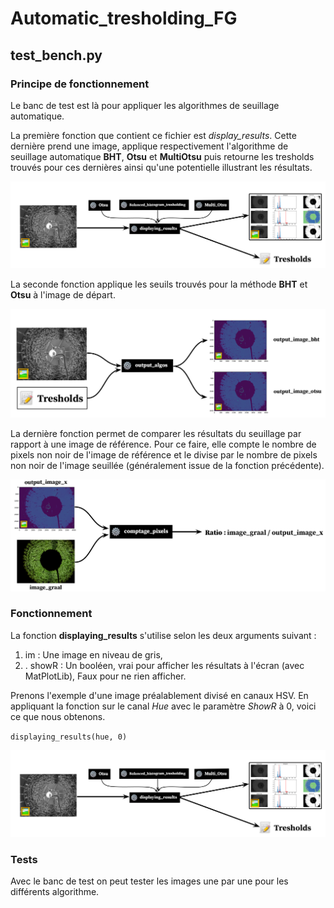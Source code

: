 # Automatic_tresholding_FG

## test_bench.py

### Principe de fonctionnement

Le banc de test est là pour appliquer les algorithmes de seuillage automatique.

La première fonction que contient ce fichier est _display_results_. Cette dernière prend une image, applique respectivement l'algorithme de seuillage automatique **BHT**, **Otsu** et **MultiOtsu** puis retourne les tresholds trouvés pour ces dernières ainsi qu'une potentielle illustrant les résultats.

![Principe de fonction display_results](images/display_results_function.png)

La seconde fonction applique les seuils trouvés pour la méthode **BHT** et **Otsu** à l'image de départ.

![Principe de fonction output algos](images/output_algos_function.png)

La dernière fonction permet de comparer les résultats du seuillage par rapport à une image de référence. Pour ce faire, elle compte le nombre de pixels non noir de l'image de référence et le divise par le nombre de pixels non noir de l'image seuillée (généralement issue de la fonction précédente).

![Principe de fonction comptage pixels](images/comptage_pixels_function.png)

### Fonctionnement

La fonction **displaying_results** s'utilise selon les deux arguments suivant : 
1. im : Une image en niveau de gris,
2. . showR : Un booléen, vrai pour afficher les résultats à l'écran (avec MatPlotLib), Faux pour ne rien afficher.

Prenons l'exemple d'une image préalablement divisé en canaux HSV. En appliquant la fonction sur le canal *Hue* avec le paramètre *ShowR* à 0, voici ce que nous obtenons.

`displaying_results(hue, 0)`

![fonction displaying results sur canal hue](images/display_results_function.png)

### Tests

Avec le banc de test on peut tester les images une par une pour les différents algorithme. 
